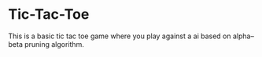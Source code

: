 # **Tic-Tac-Toe**
This is a basic tic tac toe game where you play against a ai based on alpha–beta pruning algorithm.